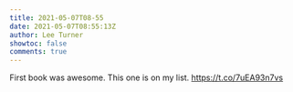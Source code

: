 ```yaml
---
title: 2021-05-07T08-55
date: 2021-05-07T08:55:13Z
author: Lee Turner
showtoc: false
comments: true
---
```


First book was awesome. This one is on my list. https://t.co/7uEA93n7vs

